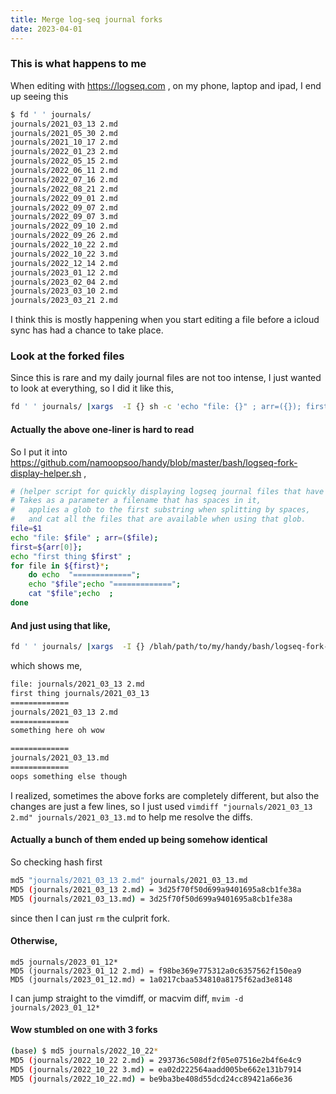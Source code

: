 ```yaml
---
title: Merge log-seq journal forks
date: 2023-04-01
---
```


### This is what happens to me 
When editing with https://logseq.com , on my phone, laptop and ipad, I end up seeing this 

```sh
$ fd ' ' journals/
journals/2021_03_13 2.md
journals/2021_05_30 2.md
journals/2021_10_17 2.md
journals/2022_01_23 2.md
journals/2022_05_15 2.md
journals/2022_06_11 2.md
journals/2022_07_16 2.md
journals/2022_08_21 2.md
journals/2022_09_01 2.md
journals/2022_09_07 2.md
journals/2022_09_07 3.md
journals/2022_09_10 2.md
journals/2022_09_26 2.md
journals/2022_10_22 2.md
journals/2022_10_22 3.md
journals/2022_12_14 2.md
journals/2023_01_12 2.md
journals/2023_02_04 2.md
journals/2023_03_10 2.md
journals/2023_03_21 2.md
```

I think this is mostly happening when you start editing a file before a icloud sync has had a chance to take place.

### Look at the forked files 
Since this is rare and my daily journal files are not too intense, I just wanted to look at everything, so I did it like this,

```sh
fd ' ' journals/ |xargs  -I {} sh -c 'echo "file: {}" ; arr=({}); first=${arr[0]};echo "first thing $first" ; for file in ${first}*; do echo  "============="; echo "$file";echo "============="; cat "$file";echo  ; done'
```

#### Actually the above one-liner  is hard to read
So I put it into https://github.com/namoopsoo/handy/blob/master/bash/logseq-fork-display-helper.sh , 

```sh
# (helper script for quickly displaying logseq journal files that have forked off)
# Takes as a parameter a filename that has spaces in it,
#   applies a glob to the first substring when splitting by spaces, 
#   and cat all the files that are available when using that glob.
file=$1
echo "file: $file" ; arr=($file); 
first=${arr[0]};
echo "first thing $first" ; 
for file in ${first}*; 
	do echo  "============="; 
    echo "$file";echo "============="; 
    cat "$file";echo  ; 
done
```

#### And just using that like, 

```sh
fd ' ' journals/ |xargs  -I {} /blah/path/to/my/handy/bash/logseq-fork-display-helper.sh {}
```
which shows me, 

```sh
file: journals/2021_03_13 2.md
first thing journals/2021_03_13
=============
journals/2021_03_13 2.md
=============
something here oh wow 

=============
journals/2021_03_13.md
=============
oops something else though


```

I realized, sometimes the above forks are completely different, but also the changes are just a few lines,
so I just used `vimdiff "journals/2021_03_13 2.md" journals/2021_03_13.md` to help me resolve the diffs.

#### Actually a bunch of them ended up being somehow identical
So checking hash first 

```sh
md5 "journals/2021_03_13 2.md" journals/2021_03_13.md
MD5 (journals/2021_03_13 2.md) = 3d25f70f50d699a9401695a8cb1fe38a
MD5 (journals/2021_03_13.md) = 3d25f70f50d699a9401695a8cb1fe38a
```
since then I can just `rm` the culprit fork.

#### Otherwise, 

```
md5 journals/2023_01_12*
MD5 (journals/2023_01_12 2.md) = f98be369e775312a0c6357562f150ea9
MD5 (journals/2023_01_12.md) = 1a0217cbaa534810a8175f62ad3e8148
```
I can jump straight to the vimdiff, or macvim diff, `mvim -d journals/2023_01_12*`


#### Wow stumbled on one with 3 forks

```sh
(base) $ md5 journals/2022_10_22*
MD5 (journals/2022_10_22 2.md) = 293736c508df2f05e07516e2b4f6e4c9
MD5 (journals/2022_10_22 3.md) = ea02d222564aadd005be662e131b7914
MD5 (journals/2022_10_22.md) = be9ba3be408d55dcd24cc89421a66e36
```

